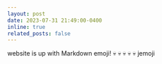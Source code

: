 ```yaml
---
layout: post
date: 2023-07-31 21:49:00-0400
inline: true
related_posts: false
---
```

website is up with Markdown emoji! :skull: :skull: :skull: :skull: :skull:  jemoji



